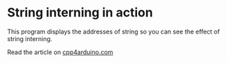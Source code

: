 # String interning in action

This program displays the addresses of string so you can see the effect of string interning.

Read the article on [cpp4arduino.com](https://cpp4arduino.com/2018/10/23/what-is-string-interning.html)